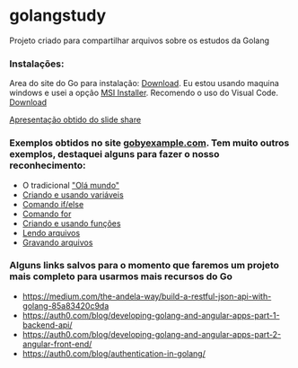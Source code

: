 # golangstudy
Projeto criado para compartilhar arquivos sobre os estudos da Golang

### Instalações:
Area do site do Go para instalação: [Download](https://golang.org/doc/install). Eu estou usando maquina windows e usei a opção [MSI Installer](https://golang.org/dl/).
Recomendo o uso do Visual Code. [Download](https://code.visualstudio.com/download#)

[Apresentação obtido do slide share](https://pt.slideshare.net/suelengc/go-lang-52138194)

### Exemplos obtidos no site [gobyexample.com](https://gobyexample.com). Tem muito outros exemplos, destaquei alguns para fazer o nosso reconhecimento:
  - O tradicional ["Olá mundo"](https://gobyexample.com/hello-world)
  - [Criando e usando variáveis](https://gobyexample.com/variables)
  - [Comando if/else](https://gobyexample.com/if-else)
  - [Comando for](https://gobyexample.com/for)
  - [Criando e usando funções](https://gobyexample.com/functions)
  - [Lendo arquivos](https://gobyexample.com/reading-files)
  - [Gravando arquivos](https://gobyexample.com/writing-files)

### Alguns links salvos para o momento que faremos um projeto mais completo para usarmos mais recursos do Go
  - https://medium.com/the-andela-way/build-a-restful-json-api-with-golang-85a83420c9da
  - https://auth0.com/blog/developing-golang-and-angular-apps-part-1-backend-api/
  - https://auth0.com/blog/developing-golang-and-angular-apps-part-2-angular-front-end/
  - https://auth0.com/blog/authentication-in-golang/
